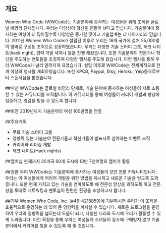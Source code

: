 ## 개요

Women Who Code (WWCode)는 기술분야에 종사하는 여성들을 위해 조직된 글로벌 비영리 단체입니다. 우리는 다양성이 혁신을 만들어 낸다고 믿습니다. 기술분야에 종사하는 여성이 더 많아질수록 다양성은 증가할 것이고 기술업계는 더 나아지리라 믿습니다.
2011년 Women Who Code가 설립된 이후로 우리는 16개 국가에 걸쳐 25,000명의 멤버로 구성된 조직으로 성장하였습니다. 우리는 다양한 기술 스터디 그룹, 해크 나이트(hack night), 경력 개발 세미나 등을 진행 해왔습니다. 또한 기술분야의 전문가나 혁신을 주도하는 멘토들을 초청하여 다양한 행사를 주도해 왔습니다. 이런 행사를 통해 우리 WWCode가 널리 알려지게 되었습니다.  설립 이후로 WWCode는 전세계적으로 천개 이상의 행사를 개최하였습니다. 또한  KPCB, Paypal, Etsy, Heroku, Yelp등으로부터 스폰서십을 받았습니다.

##미션
WWCode는 글로벌 비영리 단체로, 기술 분야에 종사하는 여성들이 서로 소통할 수 있는 커뮤니티를 조직합니다. 이 커뮤니티를 통해 여성들이 커리어 개발과 향상에 집중하고, 영감을 받을 수 있도록 합니다.

##비전
2019년까지 기술분야의 여성 100만명을 연결

##주요계획
- 무료 기술 스터디 그룹
- 영향력 있는 기술분야 전문가들과 혁신가들이 발표자로 참여하는 이벤트 조직
- 커리어와 리더십 개발
- 해크 나이트(Hack nights)

##멤버십
현재까지 20개국 60개 도시에 13만 7천여명의 멤버가 활동

##권한 부여
WWCode는 기술분야에 종사하는 여성들이 모인 전문 커뮤니티입니다. 우리는 이 여성들에게 커리어 개발을 위한 방법을 제시하고 새로운 기술을 얻도록 도와줍니다. 또한 현재 가지고 있는 기술을 연마하도록 해 전문성 향상을 꽤하도록 하고 
전문성을 토대로 네트워킹과 멘토십이 탄탄한 환경을 조성하고자 합니다.

##기부
Women Who Code, Inc. (#46-4218859)에 기부하시면 우리가 이 조직을 효율적으로 운영하는 데 있어 큰 영향력을 끼치실 수 있습니다.
새로운 프로그램을 운영하여 우리의 영향력을 넓히는데 도움이 되고, 다양한 나라와 도시에 우리가 활동할 수 있게 도와줍니다.
이런 확장을 통해 우리는 여성들과 소녀들이 장소에 구애받지 않고 기술분야에서 커리어를 쌓을 수 있도록 해 줄 것입니다. 
